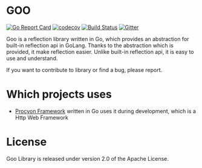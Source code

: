# GOO
[![Go Report Card](https://goreportcard.com/badge/github.com/procyon-projects/goo)](https://goreportcard.com/report/github.com/procyon-projects/goo)
[![codecov](https://codecov.io/gh/procyon-projects/goo/branch/main/graph/badge.svg?token=EOFTB97YHD)](https://codecov.io/gh/procyon-projects/goo)
[![Build Status](https://travis-ci.com/procyon-projects/goo.svg?branch=master)](https://travis-ci.com/procyon-projects/goo)
[![Gitter](https://badges.gitter.im/procyon-projects/community.svg)](https://gitter.im/procyon-projects/community?utm_source=badge&utm_medium=badge&utm_campaign=pr-badge)

Goo is a reflection library written in Go, which provides an abstraction for built-in reflection api in GoLang.
Thanks to the abstraction which is provided, it make reflection easier. Unlike built-in reflection api, 
it is easy to use and understand.

If you want to contribute to library or find a bug, please report.

# Which projects uses
* [Procyon Framework](https://www.github.com/procyon-projects) written in Go uses it during development,
which is a Http Web Framework

# License
Goo Library is released under version 2.0 of the Apache License.
